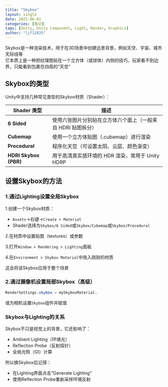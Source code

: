 ```yaml
---
title: "Skybox"
layout: single
date: 2025-06-01
categories: [笔记]
tags: [Unity, Unity Component, Light, Render, Graphics]
author: "ljf12825"
---
```

Skybox是一种渲染技术，用于在3D场景中创建远景背景，例如天空、宇宙、城市天际线等  
它本质上是一种把纹理图贴在一个立方体（或球体）内侧的技巧，玩家看不到边界，只能看到包裹在四周的“天空”

## Skybox的类型

Unity中支持几种常见类型的Skybox材质（Shader）：

| Shader 类型             | 描述                                |
| --------------------- | --------------------------------- |
| **6 Sided**           | 使用六张图片分别贴在立方体六个面上（一般来自 HDRI 贴图拆分） |
| **Cubemap**           | 使用一个立方体贴图（.cubemap）进行渲染           |
| **Procedural**        | 程序化天空（可设置太阳、云层、颜色渐变）              |
| **HDRI Skybox (PBR)** | 用于高清真实感环境的 HDR 渲染，常用于 Unity HDRP  |

## 设置Skybox的方法
### 1.通过Lighting设置全局Skybox
1.创建一个Skybox材质：
- `Assets`->右键->`Create > Material`
- Shader选择为`Skybox/6 Sided`或`Skybox/Cubemap`或`Skybox/Procedural`

2.在材质中设置贴图（textures）或参数

3.打开`Window > Rendering > Lighting`面板

4.在`Environment > Skybox Material`中拖入刚刚的材质

这会将该Skybox应用于整个场景

### 2.通过摄像机设置局部Skybox（高级）
```cs
RenderSettings.skybox = mySkyboxMaterial;
```
或为相机设置`Skybox`组件并赋值

### Skybox与Lighting的关系
Skybox不只是视觉上的背景，它还影响了：
- Ambient Lighting（环境光）
- Reflection Probe（反射探针）
- 全局光照（GI）计算

所以换Skybox后记得：
- 在Lighting界面点击“Generate Lighting”
- 使用Reflection Probe重新采样环境反射
